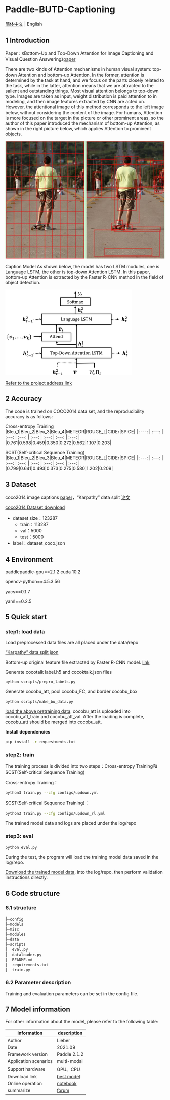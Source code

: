 # Paddle-BUTD-Captioning

[简体中文](./README_ch.md) | English
   
## 1 Introduction
Paper：《Bottom-Up and Top-Down Attention for Image Captioning and Visual Question Answering》[paper](https://ieeexplore.ieee.org/document/8578734)

There are two kinds of Attention mechanisms in human visual system: top-down Attention and bottom-up Attention.  In the former, attention is determined by the task at hand, and we focus on the parts closely related to the task, while in the latter, attention means that we are attracted to the salient and outstanding things.  Most visual attention belongs to top-down type. Images are taken as input, weight distribution is paid attention to in modeling, and then image features extracted by CNN are acted on.  However, the attentional image of this method corresponds to the left image below, without considering the content of the image.  For humans, Attention is more focused on the target in the picture or other prominent areas, so the author of this paper introduced the mechanism of bottom-up Attention, as shown in the right picture below, which applies Attention to prominent objects.  

![comparison](image/comparison.jpg)

Caption Model As shown below, the model has two LSTM modules, one is Language LSTM, the other is top-down Attention LSTM.  In this paper, bottom-up Attention is extracted by the Faster R-CNN method in the field of object detection.  

![model](image/model.png)

[Refer to the project address link](https://github.com/ruotianluo/ImageCaptioning.pytorch)

## 2 Accuracy
The code is trained on COCO2014 data set, and the reproducibility accuracy is as follows:

Cross-entropy Training
|Bleu_1|Bleu_2|Bleu_3|Bleu_4|METEOR|ROUGE_L|CIDEr|SPICE|
| :---: | :---: | :---: | :---: | :---: | :---: | :---: | :---: | 
|0.761|0.598|0.459|0.350|0.272|0.562|1.107|0.203|

SCST(Self-critical Sequence Training)
|Bleu_1|Bleu_2|Bleu_3|Bleu_4|METEOR|ROUGE_L|CIDEr|SPICE|
| :---: | :---: | :---: | :---: | :---: | :---: | :---: | :---: | 
|0.799|0.641|0.493|0.373|0.275|0.580|1.202|0.209|

## 3 Dataset
coco2014 image captions [paper](https://link.springer.com/chapter/10.1007/978-3-319-10602-1_48)，“Karpathy” data split [论文](https://arxiv.org/pdf/1412.2306v2.pdf)

[coco2014 Dataset download](https://aistudio.baidu.com/aistudio/datasetdetail/28191)

- dataset size：123287
  - train：113287
  - val：5000
  - test：5000
- label：dataset_coco.json

## 4 Environment
paddlepaddle-gpu==2.1.2  cuda 10.2

opencv-python==4.5.3.56

yacs==0.1.7

yaml==0.2.5

## 5 Quick start

### step1: load data

Load preprocessed data files are all placed under the data/repo

[“Karpathy” data split json](https://aistudio.baidu.com/aistudio/datasetdetail/107078)

Bottom-up original feature file extracted by Faster R-CNN model. [link](https://github.com/ruotianluo/ImageCaptioning.pytorch/blob/master/data/README.md)

Generate cocotalk label.h5 and cocoktalk.json files
```bash
python scripts/prepro_labels.py
```

Generate cocobu_att, pool cocobu_FC, and border cocobu_box 
```bash
python scripts/make_bu_data.py
```

[load the above pretraining data](https://aistudio.baidu.com/aistudio/datasetdetail/107198). cocobu_att is uploaded into cocobu_att_train and cocobu_att_val. After the loading is complete, cocobu_att should be merged into cocobu_att.

**Install dependencies**
```bash
pip install -r requestments.txt
```

### step2: train

The training process is divided into two steps：Cross-entropy Training和SCST(Self-critical Sequence Training)

Cross-entropy Training：

```bash
python3 train.py --cfg configs/updown.yml  
```

SCST(Self-critical Sequence Training)：

```bash
python3 train.py --cfg configs/updown_rl.yml
```

The trained model data and logs are placed under the log/repo

### step3: eval

```bash
python eval.py
```

During the test, the program will load the training model data saved in the log/repo.  

[Download the trained model data](https://aistudio.baidu.com/aistudio/datasetdetail/108181), into the log/repo, then perform validation instructions directly.  

## 6 Code structure

### 6.1 structure

```
├─config                        
├─models                          
├─misc                            
├─modules                         
├─data                            
├─scripts                         
│  eval.py                       
│  dataloader.py                  
│  README.md                      
│  requirements.txt               
│  train.py                       
```
### 6.2 Parameter description

Training and evaluation parameters can be set in the config file.

## 7 Model information

For other information about the model, please refer to the following table:

| information | description |
| --- | --- |
| Author | Lieber |
| Date | 2021.09 |
| Framework version | Paddle 2.1.2 |
| Application scenarios | multi-modal |
| Support hardware | GPU、CPU |
| Download link | [best model](https://aistudio.baidu.com/aistudio/datasetdetail/108181)|
|Online operation| [notebook](https://aistudio.baidu.com/aistudio/projectdetail/2345929)|
| summarize | [forum](https://aistudio.baidu.com/paddle/forum/topic/show/991202)|
